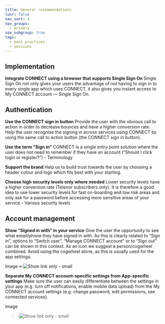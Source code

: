 ```yaml
---
title: General recommendations
lunr: false
nav_sort: 4
nav_groups:
  - primary
nav_subgroup: true
tags:
  - best practices
  - sessions
---
```


## Implementation

**Integrate CONNECT using a browser that supports Single Sign On**
Single Sign On not only gives your users the advantage of not having to sign in to every single app which uses CONNECT, it also gives you instant access to My CONNECT account — Single Sign On.


## Authentication

**Use the CONNECT sign in button**
Provide the user with the obvious call to action in order to decrease bounces and have a higher conversion rate. Help the user recognise the signing in across services using CONNECT by using the same call to action button (the CONNECT sign in button).

**Use the term “Sign in”**
CONNECT is a single entry point solution where the user does not need to remember if they have an account (“Should I click login or register?”) - Terminology

**Support the brand**
Help us to build trust towards the user by choosing a header colour and logo which fits best with your starting.

**Choose high security levels only where needed**
Lower security levels have a higher conversion rate (Telenor subscribers only). It is therefore a good idea to use lower security levels for fast on-boarding and low risk areas and only ask for a password before accessing more sensitive areas of your service - Various security levels


## Account management

**Show “Signed in with” in your service**
Give the user the opportunity to see what email/phone they have signed in with. As this is clearly related to “Sign in”, options to “Switch user”, “Manage CONNECT account” or to “Sign out” can be shown in this context. As an icon we suggest a person/cogwheel combined. Avoid using the cogwheel alone, as this is usually used for the app settings.

Image
<-![Show link only - small]()


**Separate My CONNECT account-specific settings from App-specific settings**
Make sure the user can easily differentiate between the settings in your app (e.g. turn off notifications, enable mobile data upload) from the My CONNECT account settings (e.g. change password, edit permissions, see connected services).

Image
>-![Show link only - small]()
